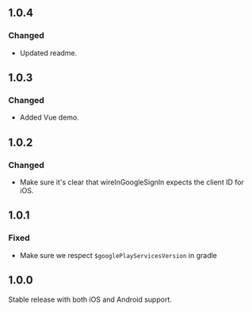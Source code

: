 ## 1.0.4

### Changed

- Updated readme.

## 1.0.3

### Changed

- Added Vue demo.

## 1.0.2

### Changed

- Make sure it's clear that wireInGoogleSignIn expects the client ID for iOS.

## 1.0.1

### Fixed

- Make sure we respect `$googlePlayServicesVersion` in gradle

## 1.0.0

Stable release with both iOS and Android support.
